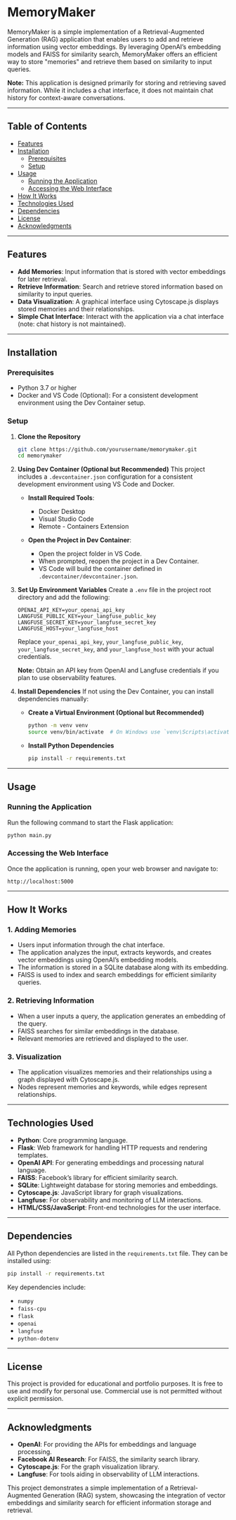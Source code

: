 # MemoryMaker

MemoryMaker is a simple implementation of a Retrieval-Augmented Generation (RAG) application that enables users to add and retrieve information using vector embeddings. By leveraging OpenAI’s embedding models and FAISS for similarity search, MemoryMaker offers an efficient way to store "memories" and retrieve them based on similarity to input queries.

**Note:** This application is designed primarily for storing and retrieving saved information. While it includes a chat interface, it does not maintain chat history for context-aware conversations.

---

## Table of Contents
- [Features](#features)
- [Installation](#installation)
  - [Prerequisites](#prerequisites)
  - [Setup](#setup)
- [Usage](#usage)
  - [Running the Application](#running-the-application)
  - [Accessing the Web Interface](#accessing-the-web-interface)
- [How It Works](#how-it-works)
- [Technologies Used](#technologies-used)
- [Dependencies](#dependencies)
- [License](#license)
- [Acknowledgments](#acknowledgments)

---

## Features
- **Add Memories**: Input information that is stored with vector embeddings for later retrieval.
- **Retrieve Information**: Search and retrieve stored information based on similarity to input queries.
- **Data Visualization**: A graphical interface using Cytoscape.js displays stored memories and their relationships.
- **Simple Chat Interface**: Interact with the application via a chat interface (note: chat history is not maintained).

---

## Installation

### Prerequisites
- Python 3.7 or higher
- Docker and VS Code (Optional): For a consistent development environment using the Dev Container setup.

### Setup
1. **Clone the Repository**
   ```bash
   git clone https://github.com/yourusername/memorymaker.git
   cd memorymaker
   ```

2. **Using Dev Container (Optional but Recommended)**
   This project includes a `.devcontainer.json` configuration for a consistent development environment using VS Code and Docker.

   - **Install Required Tools**:
     - Docker Desktop
     - Visual Studio Code
     - Remote - Containers Extension

   - **Open the Project in Dev Container**:
     - Open the project folder in VS Code.
     - When prompted, reopen the project in a Dev Container.
     - VS Code will build the container defined in `.devcontainer/devcontainer.json`.

3. **Set Up Environment Variables**
   Create a `.env` file in the project root directory and add the following:

   ```plaintext
   OPENAI_API_KEY=your_openai_api_key  
   LANGFUSE_PUBLIC_KEY=your_langfuse_public_key  
   LANGFUSE_SECRET_KEY=your_langfuse_secret_key  
   LANGFUSE_HOST=your_langfuse_host  
   ```

   Replace `your_openai_api_key`, `your_langfuse_public_key`, `your_langfuse_secret_key`, and `your_langfuse_host` with your actual credentials.

   **Note:** Obtain an API key from OpenAI and Langfuse credentials if you plan to use observability features.

4. **Install Dependencies**
   If not using the Dev Container, you can install dependencies manually:

   - **Create a Virtual Environment (Optional but Recommended)**
     ```bash
     python -m venv venv
     source venv/bin/activate  # On Windows use `venv\Scripts\activate`
     ```

   - **Install Python Dependencies**
     ```bash
     pip install -r requirements.txt
     ```

---

## Usage

### Running the Application
Run the following command to start the Flask application:

```bash
python main.py
```

### Accessing the Web Interface
Once the application is running, open your web browser and navigate to:

```plaintext
http://localhost:5000
```

---

## How It Works

### 1. Adding Memories
- Users input information through the chat interface.
- The application analyzes the input, extracts keywords, and creates vector embeddings using OpenAI’s embedding models.
- The information is stored in a SQLite database along with its embedding.
- FAISS is used to index and search embeddings for efficient similarity queries.

### 2. Retrieving Information
- When a user inputs a query, the application generates an embedding of the query.
- FAISS searches for similar embeddings in the database.
- Relevant memories are retrieved and displayed to the user.

### 3. Visualization
- The application visualizes memories and their relationships using a graph displayed with Cytoscape.js.
- Nodes represent memories and keywords, while edges represent relationships.

---

## Technologies Used
- **Python**: Core programming language.
- **Flask**: Web framework for handling HTTP requests and rendering templates.
- **OpenAI API**: For generating embeddings and processing natural language.
- **FAISS**: Facebook’s library for efficient similarity search.
- **SQLite**: Lightweight database for storing memories and embeddings.
- **Cytoscape.js**: JavaScript library for graph visualizations.
- **Langfuse**: For observability and monitoring of LLM interactions.
- **HTML/CSS/JavaScript**: Front-end technologies for the user interface.

---

## Dependencies
All Python dependencies are listed in the `requirements.txt` file. They can be installed using:

```bash
pip install -r requirements.txt
```

Key dependencies include:
- `numpy`
- `faiss-cpu`
- `flask`
- `openai`
- `langfuse`
- `python-dotenv`

---

## License
This project is provided for educational and portfolio purposes. It is free to use and modify for personal use. Commercial use is not permitted without explicit permission.

---

## Acknowledgments
- **OpenAI**: For providing the APIs for embeddings and language processing.
- **Facebook AI Research**: For FAISS, the similarity search library.
- **Cytoscape.js**: For the graph visualization library.
- **Langfuse**: For tools aiding in observability of LLM interactions.

This project demonstrates a simple implementation of a Retrieval-Augmented Generation (RAG) system, showcasing the integration of vector embeddings and similarity search for efficient information storage and retrieval.
